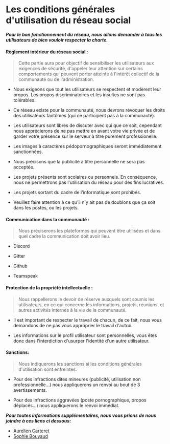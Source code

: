 Les conditions générales d'utilisation du réseau social
=======================================================

_**Pour le bon fonctionnement du réseau, nous allons demander à tous les utilisateurs de bien vouloir respecter la charte.**_

#### Règlement intérieur du réseau social : 
> Cette partie aura pour objectif de sensibiliser les utilisateurs aux exigences de sécurité, d'appeler leur attention sur certains comportements qui peuvent porter 
atteinte à l'intérêt collectif de la communauté ou de l'administration.

+ Nous exigeons que tout les utilisateurs se respectent et modèrent leur propos. Les propos discriminatoires et les insultes ne sont pas tolérables.

+ Ce réseau existe pour la communauté, nous devrons révoquer les droits des utilisateurs fantômes (qui ne participent pas à la communauté).

+ Les utilisateurs sont libres de discuter avec qui que ce soit, cependant nous apprécierons de ne pas mettre en avant votre vie privée et de garder votre présence sur le serveur à titre
purement professionelle.

+ Les images à caractères pédopornographiques seront immédiatement sanctionnées.

+ Nous précisons que la publicité à titre personnelle ne sera pas acceptée.

+ Les projets présents sont scolaires ou personnels. En conséquence, nous ne permettrons pas l'utilisation du réseau pour des fins lucratives.

+ Les projets sortant du cadre de l'informatique sont prohibés.

+ Veuillez faire attention à ce qu'il n'y ait pas de doublons que ça soit dans les postes, ou les projets. 

#### Communication dans la communauté : 
> Nous préciserons les plateformes qui peuvent être utilisées et dans quel cadre la communication doit avoir lieu.

+ Discord

+ Gitter

+ Github

+ Teamspeak

#### Protection de la propriété intellectuelle :
> Nous rappellerons le devoir de réserve auxquels sont soumis les utilisateurs, en ce qui concerne les informations, projets, réunions, et autres activités internes à la vie de la communauté.

+ Il est important de respecter le travail de chacun, de ce fait, nous vous demandons de ne pas vous approprier le travail d'autrui.

+ Les informations sur le profil utilisateur sont personnelles, vous êtes donc dans l'interdiction d'usurper l'identité d'un autre utilisateur.

#### Sanctions:
> Nous indiquerons les sanctions si les conditions générales d'utilisation sont enfreintes. 

+ Pour des infractions dites mineures (publicité, utilisation non professionnelle...) nous appliquerons un renvoi au bout de 3 avertissements.

+ Pour des infractions aggravées (poste pornographique, propos déplacés...) nous appliquerons le renvoi immédiat.

_**Pour toutes informations supplémentaires, nous vous prions de nous joindre à ces liens ci dessous:**_

- [Aurelien Carteret](https://github.com/CrtAurelien)
- [Sophie Bouyaud](https://github.com/Sbouyaud)
